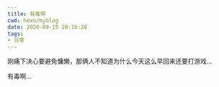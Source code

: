 ```yaml
---
title: 有毒啊
cwd: hexo/myblog
date: 2020-09-15 20:16:28
tags:
- 日常
---
```


刚痛下决心要避免慵懒，那俩人不知道为什么今天这么早回来还要打游戏...

有毒啊...

